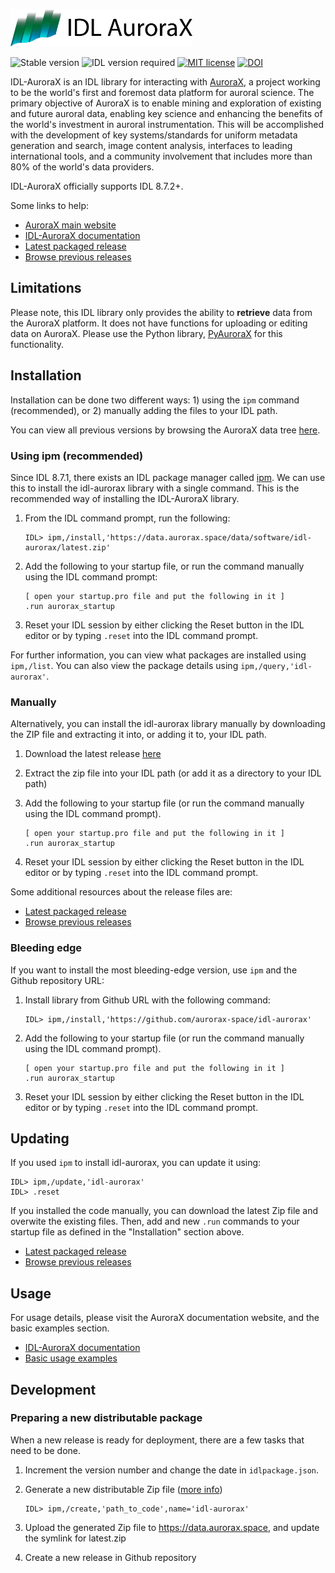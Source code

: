 <a href="https://aurorax.space/"><img alt="AuroraX" src="logo.svg" height="60"></a>

![Stable version](https://img.shields.io/badge/Latest%20stable%20release-v0.4.0-orange)
![IDL version required](https://img.shields.io/badge/IDL-8.7.2%2B-blue)
[![MIT license](https://img.shields.io/badge/License-MIT-brightgreen.svg)](https://github.com/aurorax-space/idl-aurorax/blob/main/LICENSE)
[![DOI](https://zenodo.org/badge/DOI/10.5281/zenodo.6098075.svg)](https://doi.org/10.5281/zenodo.6098075)

IDL-AuroraX is an IDL library for interacting with [AuroraX](https://aurorax.space), a project working to be the world's first and foremost data platform for auroral science. The primary objective of AuroraX is to enable mining and exploration of existing and future auroral data, enabling key science and enhancing the benefits of the world's investment in auroral instrumentation. This will be accomplished with the development of key systems/standards for uniform metadata generation and search, image content analysis, interfaces to leading international tools, and a community involvement that includes more than 80% of the world's data providers.

IDL-AuroraX officially supports IDL 8.7.2+.

Some links to help:
- [AuroraX main website](https://aurorax.space)
- [IDL-AuroraX documentation](https://docs.aurorax.space/code/overview)
- [Latest packaged release](https://data.aurorax.space/data/software/idl-aurorax/latest.zip)
- [Browse previous releases](https://data.aurorax.space/data/software/idl-aurorax)

## Limitations

Please note, this IDL library only provides the ability to **retrieve** data from the AuroraX platform. It does not have functions for uploading or editing data on AuroraX. Please use the Python library, [PyAuroraX](https://github.com/aurorax-space/pyaurorax) for this functionality.

## Installation

Installation can be done two different ways: 1) using the `ipm` command (recommended), or 2) manually adding the files to your IDL path.

You can view all previous versions by browsing the AuroraX data tree [here](https://data.aurorax.space/data/software/idl-aurorax).

### Using ipm (recommended)

Since IDL 8.7.1, there exists an IDL package manager called [ipm](https://www.l3harrisgeospatial.com/docs/ipm.html#INSTALL). We can use this to install the idl-aurorax library with a single command. This is the recommended way of installing the IDL-AuroraX library.

1. From the IDL command prompt, run the following:

    ```idl
    IDL> ipm,/install,'https://data.aurorax.space/data/software/idl-aurorax/latest.zip'
    ```

2. Add the following to your startup file, or run the command manually using the IDL command prompt:

    ```
    [ open your startup.pro file and put the following in it ]
    .run aurorax_startup
    ```

3. Reset your IDL session by either clicking the Reset button in the IDL editor or by typing `.reset` into the IDL command prompt.

For further information, you can view what packages are installed using `ipm,/list`. You can also view the package details using `ipm,/query,'idl-aurorax'`.

### Manually

Alternatively, you can install the idl-aurorax library manually by downloading the ZIP file and extracting it into, or adding it to, your IDL path. 

1. Download the latest release [here](https://data.aurorax.space/data/software/idl-aurorax/latest.zip)
2. Extract the zip file into your IDL path (or add it as a directory to your IDL path)
3. Add the following to your startup file (or run the command manually using the IDL command prompt).

    ```
    [ open your startup.pro file and put the following in it ]
    .run aurorax_startup
    ```

4. Reset your IDL session by either clicking the Reset button in the IDL editor or by typing `.reset` into the IDL command prompt.

Some additional resources about the release files are:

- [Latest packaged release](https://data.aurorax.space/data/software/idl-aurorax/latest.zip)
- [Browse previous releases](https://data.aurorax.space/data/software/idl-aurorax)

### Bleeding edge

If you want to install the most bleeding-edge version, use `ipm` and the Github repository URL:

1. Install library from Github URL with the following command:

    ```idl
    IDL> ipm,/install,'https://github.com/aurorax-space/idl-aurorax'
    ```

2. Add the following to your startup file (or run the command manually using the IDL command prompt).

    ```
    [ open your startup.pro file and put the following in it ]
    .run aurorax_startup
    ```

3. Reset your IDL session by either clicking the Reset button in the IDL editor or by typing `.reset` into the IDL command prompt.

## Updating

If you used `ipm` to install idl-aurorax, you can update it using:

```idl
IDL> ipm,/update,'idl-aurorax'
IDL> .reset
```

If you installed the code manually, you can download the latest Zip file and overwite the existing files. Then, add and new `.run` commands to your startup file as defined in the "Installation" section above.

- [Latest packaged release](https://data.aurorax.space/data/software/idl-aurorax/latest.zip)
- [Browse previous releases](https://data.aurorax.space/data/software/idl-aurorax)

## Usage

For usage details, please visit the AuroraX documentation website, and the basic examples section.

- [IDL-AuroraX documentation](https://docs.aurorax.space/code/overview)
- [Basic usage examples](https://docs.aurorax.space/code/basic_usage/overview)

## Development

### Preparing a new distributable package

When a new release is ready for deployment, there are a few tasks that need to be done.

1. Increment the version number and change the date in `idlpackage.json`.
2. Generate a new distributable Zip file ([more info](https://www.l3harrisgeospatial.com/docs/ipm.html#CREATE))

    ```idl
    IDL> ipm,/create,'path_to_code',name='idl-aurorax'
    ```

3. Upload the generated Zip file to https://data.aurorax.space, and update the symlink for latest.zip
4. Create a new release in Github repository
